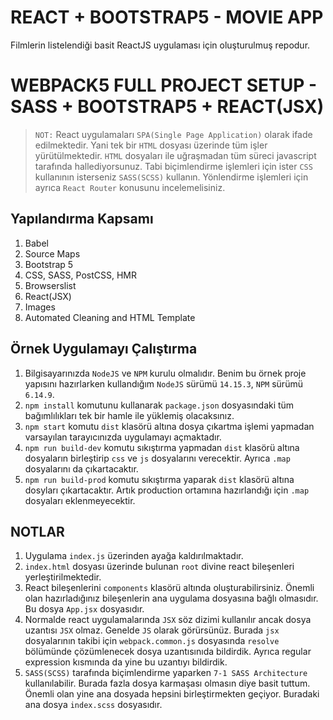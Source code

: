 # REACT + BOOTSTRAP5 - MOVIE APP
Filmlerin listelendiği basit ReactJS uygulaması için oluşturulmuş repodur.

# WEBPACK5 FULL PROJECT SETUP - SASS + BOOTSTRAP5 + REACT(JSX)

> `NOT:` React uygulamaları `SPA(Single Page Application)` olarak ifade edilmektedir. Yani tek bir `HTML` dosyası üzerinde tüm işler yürütülmektedir. `HTML` dosyaları ile uğraşmadan tüm süreci javascript tarafında hallediyorsunuz. Tabi biçimlendirme işlemleri için ister `CSS` kullanının isterseniz `SASS(SCSS)` kullanın. Yönlendirme işlemleri için ayrıca `React Router` konusunu incelemelisiniz.

## Yapılandırma Kapsamı
1. Babel
2. Source Maps
3. Bootstrap 5
4. CSS, SASS, PostCSS, HMR
5. Browserslist
6. React(JSX)
7. Images
8. Automated Cleaning and HTML Template

## Örnek Uygulamayı Çalıştırma
1. Bilgisayarınızda `NodeJS` ve `NPM` kurulu olmalıdır. Benim bu örnek proje yapısını hazırlarken kullandığım `NodeJS` sürümü `14.15.3`, `NPM` sürümü `6.14.9`.
2. `npm install` komutunu kullanarak `package.json` dosyasındaki tüm bağımlılıkları tek bir hamle ile yüklemiş olacaksınız.
3. `npm start` komutu `dist` klasörü altına dosya çıkartma işlemi yapmadan varsayılan tarayıcınızda uygulamayı açmaktadır.
4. `npm run build-dev` komutu sıkıştırma yapmadan `dist` klasörü altına dosyaların birleştirip `css` ve `js` dosyalarını verecektir. Ayrıca `.map` dosyalarını da çıkartacaktır.
5. `npm run build-prod` komutu sıkıştırma yaparak `dist` klasörü altına dosyları çıkartacaktır. Artık production ortamına hazırlandığı için `.map` dosyaları eklenmeyecektir.

## NOTLAR
1. Uygulama `index.js` üzerinden ayağa kaldırılmaktadır.
2. `index.html` dosyası üzerinde bulunan `root` divine react bileşenleri yerleştirilmektedir.
3. React bileşenlerini `components` klasörü altında oluşturabilirsiniz. Önemli olan hazırladığınız bileşenlerin ana uygulama dosyasına bağlı olmasıdır. Bu dosya `App.jsx` dosyasıdır.
4. Normalde react uygulamalarında `JSX` söz dizimi kullanılır ancak dosya uzantısı `JSX` olmaz. Genelde `JS` olarak görürsünüz. Burada `jsx` dosyalarının takibi için `webpack.common.js` dosyasında `resolve` bölümünde çözümlenecek dosya uzantısınıda bildirdik. Ayrıca regular expression kısmında da yine bu uzantıyı bildirdik.
5. `SASS(SCSS)` tarafında biçimlendirme yaparken `7-1 SASS Architecture` kullanılabilir. Burada fazla dosya karmaşası olmasın diye basit tuttum. Önemli olan yine ana dosyada hepsini birleştirmekten geçiyor. Buradaki ana dosya `index.scss` dosyasıdır.